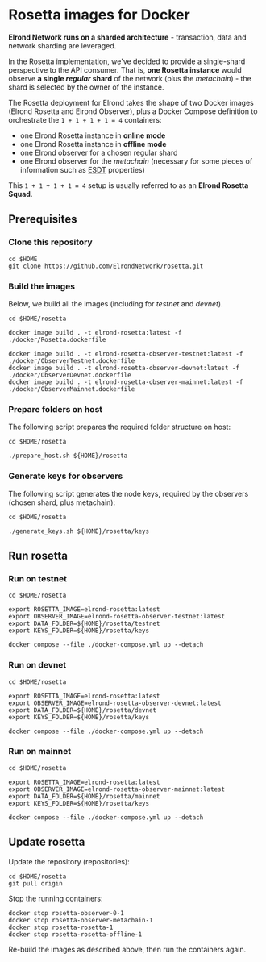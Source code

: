 # Rosetta images for Docker

**Elrond Network runs on a sharded architecture** - transaction, data and network sharding are leveraged. 

In the Rosetta implementation, we've decided to provide a single-shard perspective to the API consumer. That is, **one Rosetta instance** would observe **a single _regular_ shard** of the network (plus the _metachain_) - the shard is selected by the owner of the instance.

The Rosetta deployment for Elrond takes the shape of two Docker images (Elrond Rosetta and Elrond Observer), plus a Docker Compose definition to orchestrate the `1 + 1 + 1 + 1 = 4` containers: 

 - one Elrond Rosetta instance in **online mode**
 - one Elrond Rosetta instance in **offline mode**
 - one Elrond observer for a chosen regular shard
 - one Elrond observer for the _metachain_ (necessary for some pieces of information such as [ESDT](https://docs.elrond.com/developers/esdt-tokens) properties)
 
This `1 + 1 + 1 + 1 = 4` setup is usually referred to as an **Elrond Rosetta Squad**.

## Prerequisites

### Clone this repository

```
cd $HOME
git clone https://github.com/ElrondNetwork/rosetta.git
```

### Build the images

Below, we build all the images (including for _testnet_ and _devnet_).

```
cd $HOME/rosetta

docker image build . -t elrond-rosetta:latest -f ./docker/Rosetta.dockerfile

docker image build . -t elrond-rosetta-observer-testnet:latest -f ./docker/ObserverTestnet.dockerfile
docker image build . -t elrond-rosetta-observer-devnet:latest -f ./docker/ObserverDevnet.dockerfile
docker image build . -t elrond-rosetta-observer-mainnet:latest -f ./docker/ObserverMainnet.dockerfile
```

### Prepare folders on host

The following script prepares the required folder structure on host:

```
cd $HOME/rosetta

./prepare_host.sh ${HOME}/rosetta
```

### Generate keys for observers

The following script generates the node keys, required by the observers (chosen shard, plus metachain):

```
cd $HOME/rosetta

./generate_keys.sh ${HOME}/rosetta/keys
```

## Run rosetta

### Run on testnet

```
cd $HOME/rosetta

export ROSETTA_IMAGE=elrond-rosetta:latest
export OBSERVER_IMAGE=elrond-rosetta-observer-testnet:latest
export DATA_FOLDER=${HOME}/rosetta/testnet
export KEYS_FOLDER=${HOME}/rosetta/keys

docker compose --file ./docker-compose.yml up --detach
```

### Run on devnet

```
cd $HOME/rosetta

export ROSETTA_IMAGE=elrond-rosetta:latest
export OBSERVER_IMAGE=elrond-rosetta-observer-devnet:latest
export DATA_FOLDER=${HOME}/rosetta/devnet
export KEYS_FOLDER=${HOME}/rosetta/keys

docker compose --file ./docker-compose.yml up --detach
```

### Run on mainnet

```
cd $HOME/rosetta

export ROSETTA_IMAGE=elrond-rosetta:latest
export OBSERVER_IMAGE=elrond-rosetta-observer-mainnet:latest
export DATA_FOLDER=${HOME}/rosetta/mainnet
export KEYS_FOLDER=${HOME}/rosetta/keys

docker compose --file ./docker-compose.yml up --detach
```

## Update rosetta

Update the repository (repositories):

```
cd $HOME/rosetta
git pull origin
```

Stop the running containers:

```
docker stop rosetta-observer-0-1
docker stop rosetta-observer-metachain-1
docker stop rosetta-rosetta-1
docker stop rosetta-rosetta-offline-1
```

Re-build the images as described above, then run the containers again.
